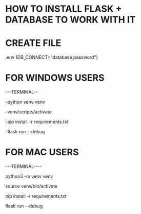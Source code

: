# HOW TO INSTALL FLASK + DATABASE TO WORK WITH IT

# CREATE FILE
.env (DB_CONNECT="database password")

# FOR WINDOWS USERS
---TERMINAL--

-python venv venv

-venv/scripts/activate

-pip install -r requirements.txt

-flask run --debug


# FOR MAC USERS
---TERMINAL----

python3 -m venv venv

source venv/bin/activate

pip install -r requirements.txt

flask run --debug
